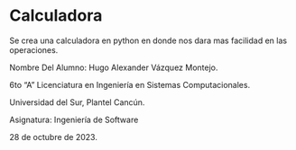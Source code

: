 # Calculadora
Se crea una calculadora en python en donde nos dara mas facilidad en las operaciones.


Nombre Del Alumno: Hugo Alexander Vázquez Montejo.

6to “A” Licenciatura en Ingeniería en Sistemas Computacionales.

Universidad del Sur, Plantel Cancún.

Asignatura: Ingeniería de Software 

28 de octubre de 2023.


